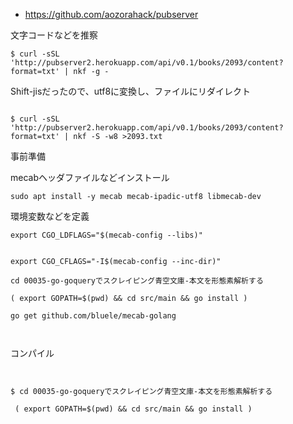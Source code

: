 
- https://github.com/aozorahack/pubserver

文字コードなどを推察

```
$ curl -sSL 'http://pubserver2.herokuapp.com/api/v0.1/books/2093/content?format=txt' | nkf -g -
```

Shift-jisだったので、utf8に変換し、ファイルにリダイレクト

```

$ curl -sSL 'http://pubserver2.herokuapp.com/api/v0.1/books/2093/content?format=txt' | nkf -S -w8 >2093.txt

```

事前準備

mecabヘッダファイルなどインストール

```
sudo apt install -y mecab mecab-ipadic-utf8 libmecab-dev
```


環境変数などを定義

```
export CGO_LDFLAGS="$(mecab-config --libs)"


export CGO_CFLAGS="-I$(mecab-config --inc-dir)"

```


```
cd 00035-go-goqueryでスクレイピング青空文庫-本文を形態素解析する

( export GOPATH=$(pwd) && cd src/main && go install )

go get github.com/bluele/mecab-golang



```


コンパイル

```


$ cd 00035-go-goqueryでスクレイピング青空文庫-本文を形態素解析する

 ( export GOPATH=$(pwd) && cd src/main && go install )

```

